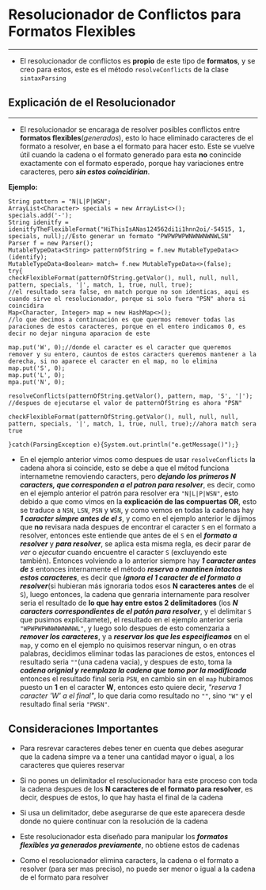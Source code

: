  # Resolucionador de Conflictos para Formatos Flexibles

 -----------------------------------------------------
 * El resolucionador de conflictos es **propio** de este tipo de **formatos**, y se creo para estos, este es el método `resolveConflicts` de la clase `sintaxParsing`

 ## Explicación de el Resolucionador

 -----------------------------------------------------
 
 * El resolucionador se encaraga de resolver posibles conflictos entre **formatos flexibles**(*generados*), esto lo hace eliminado caracteres de el formato a resolver, en base a el formato para hacer esto. Este se vuelve útil cuando la cadena o el formato generado para esta **no** conincide exactamente con el formato esperado, porque hay variaciones entre caracteres, pero ***sin estos coincidirian***.

 **Ejemplo:**
 ~~~~
 String pattern = "N|L|P|WSN";
 ArrayList<Character> specials = new ArrayList<>();
 specials.add('-');
 String idenitfy = idenitfyTheFlexibleFormat("HiThisIsANas124562di1i1hnn2oi/-54515, 1, specials, null);//Esto generar un formato "PWPWPWPWNWNWNWNWLSN"
 Parser f = new Parser();
 MutableTypeData<String> patternOfString = f.new MutableTypeData<>(identify);
 MutableTypeData<Boolean> match= f.new MutableTypeData<>(false);
 try{
 checkFlexibleFormat(patternOfString.getValor(), null, null, null, pattern, specials, '|', match, 1, true, null, true);
 //el resultado sera false, en match porque no son identicas, aqui es cuando sirve el resolucionador, porque si solo fuera "PSN" ahora si coincidira
 Map<Character, Integer> map = new HashMap<>();
 //lo que decimos a continuación es que quermos remover todas las paraciones de estos caracteres, porque en el entero indicamos 0, es decir no dejar ninguna aparacion de este

 map.put('W', 0);//donde el caracter es el caracter que queremos remover y su entero, cauntos de estos caracters queremos mantener a la derecha, si no aparece el caracter en el map, no lo elimina
 map.put('S', 0);
 map.put('L', 0);
 mpa.put('N', 0);

 resolveConflicts(patternOfString.getValor(), pattern, map, 'S', '|');
 //despues de ejecutarse el valor de patternOfString es ahora "PSN"

checkFlexibleFormat(patternOfString.getValor(), null, null, null, pattern, specials, '|', match, 1, true, null, true);//ahora match sera true

 }catch(ParsingException e){System.out.println("e.getMessage()");}
 ~~~~

 * En el ejemplo anterior vimos como despues de usar `resolveConflicts` la cadena ahora si coincide, esto se debe a que el métod funciona internametne removiendo caracters, pero ***dejando los primeros N caracters, que corresponden a el patron para resolver***, es decir, como en el ejemplo anterior el patrón para resolver era `"N|L|P|WSN"`, esto debido a que como vimos en la **explicación de las compuertas OR**, esto se traduce a `NSN`, `LSN`, `PSN` y `WSN`, y como vemos en todas la cadenas hay ***1 caracter simpre antes de el `S`***, y como en el ejemplo anterior le dijimos que **no** revisara nada despues de encontrar el caracter `S` en el formato a resolver, entonces este entiende que antes de el `S` en el ***formato a resolver*** y ***para resolver***, se aplica esta misma regla, es decir parar de *ver* o *ejecutar* cuando encuentre el caracter `S` (excluyendo este también). Entonces volviendo a lo anterior siempre hay ***1 caracter antes de `S`*** entonces internamente el método ***reserva o mantinen intactos estos caracteres***, es decir que ***ignora el 1 caracter de el formato a resolver***(si hubieran más ignoraria todos esos **N caracteres antes** de el `S`), luego entonces, la cadena que genraria internamente para resolver seria el resultado de **lo que hay entre estos 2 delimitadores** (los ***N caracters correspondientes de el patón para resolver***, y el delimitar `S` que pusimos explícitamete), el resultado en el ejemplo anterior seria `"WPWPWPWNWNWNWNWL"`, y luego solo despues de esto comenzaria a ***remover los caracteres***, y a ***reservar los que les especificamos*** en el `map`, y como en el ejemplo no quisimos reservar ningun, o en otras palabras, decidimos eliminar todas las paraciones de estos, entonces el resultado seria `""`(una cadena vacia), y despues de esto, toma la ***cadena orignial y reemplaza la cadena que tomo por la modificada*** entonces el resultado final seria `PSN`, en cambio sin en el `map` hubiramos puesto un **1** en el caracter **W**, entonces esto quiere decir, *"reserva 1 caracter 'W' a el final"*, lo que daria como resultado no `""`, sino `"W"` y el resultado final seria `"PWSN"`.

 ## Consideraciones Importantes

 * Para resrevar caracteres debes tener en cuenta que debes asegurar que la cadena simpre va a tener una cantidad mayor o igual, a los caracteres que quieres reservar

 * Si no pones un delimitador el resolucionador hara este proceso con toda la cadena despues de los **N caracteres de el formato para resolver**, es decir, despues de estos, lo que hay hasta el final de la cadena

 * Si usa un delimitador, debe asegurarse de que este aparecera desde donde no quiere continuar con la resolución de la cadena

 * Este resolucionador esta diseñado para manipular los ***formatos flexibles ya generados previamente***, no obtiene estos de cadenas

 * Como el resolucionador elimina caracters, la cadena o el formato a resolver (para ser mas preciso), no puede ser menor o igual a la cadena de el formato para resolver